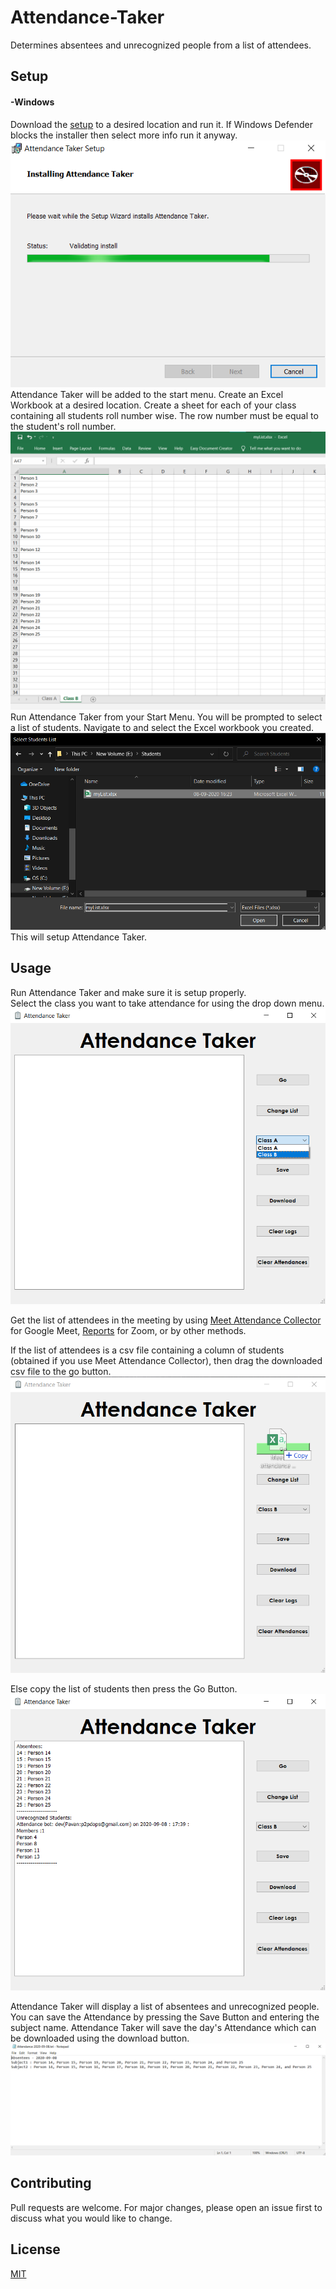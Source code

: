 # Attendance-Taker #
Determines absentees and unrecognized people from a list of attendees.

## Setup ##
#### -Windows ####
Download the [setup](https://github.com/advin4603/Attendance-Taker/releases/download/1.0/Attendance.Taker-1.0.msi) to a desired location and run it. If Windows Defender blocks the installer then select more info run it anyway.   
![installation](https://github.com/advin4603/Attendance-Taker/blob/experimental/Images/Installation.png)  
Attendance Taker will be added to the start menu.
Create an Excel Workbook at a desired location. Create a sheet for each of your class containing all students roll number wise. The row number must be equal to the student's roll number.  
![creating list](https://github.com/advin4603/Attendance-Taker/blob/experimental/Images/creatingList.png)  
Run Attendance Taker from your Start Menu. You will be prompted to select a list of students. Navigate to and select the Excel workbook you created.  
![selecting student list](https://github.com/advin4603/Attendance-Taker/blob/experimental/Images/selectingStudentList.png)
This will setup Attendance Taker.

## Usage ##
Run Attendance Taker and make sure it is setup properly.  
Select the class you want to take attendance for using the drop down menu.  
![selecting class](https://github.com/advin4603/Attendance-Taker/blob/experimental/Images/selectingClass.png)  
  
Get the list of attendees in the meeting by using [Meet Attendance Collector](https://chrome.google.com/webstore/detail/google-meet-attendance-co/hjjeaaibilndjeabckakaknlcbblcmbc?hl=en) for Google Meet, [Reports](https://support.zoom.us/hc/en-us/articles/201363213-Getting-started-with-reports) for Zoom, or by other methods.   
  
If the list of attendees is a csv file containing a column of students (obtained if you use Meet Attendance Collector), then drag the downloaded csv file to the go button.  
![dragging file](https://github.com/advin4603/Attendance-Taker/blob/experimental/Images/draggingFile.png)  
  
Else copy the list of students then press the Go Button.  
![Absentees](https://github.com/advin4603/Attendance-Taker/blob/experimental/Images/absenteeResult.png)  

Attendance Taker will display a list of absentees and unrecognized people.
You can save the Attendance by pressing the Save Button and entering the subject name. Attendance Taker will save the day's Attendance which can be downloaded using the download button.  
![result](https://github.com/advin4603/Attendance-Taker/blob/experimental/Images/result.png)  
  
## Contributing
Pull requests are welcome. For major changes, please open an issue first to discuss what you would like to change.

## License
[MIT](https://github.com/advin4603/Attendance-Taker/blob/experimental/LICENSE)


